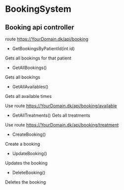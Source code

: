 # BookingSystem

## Booking api controller
route https://YourDomain.dk/api/booking
- GetBookingsByPatientId(int id)

Gets all bookings for that patient
- GetAllBookings()

Gets all bookings
- GetAllAvailables()

Gets all available times 

Use route https://YourDomain.dk/api/booking/available
- GetAllTreatments()
Gets all treatments 

Use route https://YourDomain.dk/api/booking/treatment
- CreateBooking()

Create a booking 
- UpdateBooking()

Updates the booking

- DeleteBooking()

Deletes the booking

